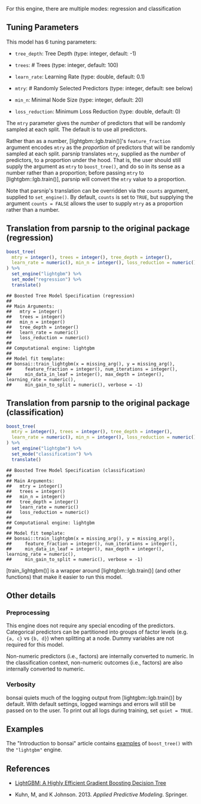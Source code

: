 


For this engine, there are multiple modes: regression and classification

## Tuning Parameters



This model has 6 tuning parameters:

- `tree_depth`: Tree Depth (type: integer, default: -1)

- `trees`: # Trees (type: integer, default: 100)

- `learn_rate`: Learning Rate (type: double, default: 0.1)

- `mtry`: # Randomly Selected Predictors (type: integer, default: see below)

- `min_n`: Minimal Node Size (type: integer, default: 20)

- `loss_reduction`: Minimum Loss Reduction (type: double, default: 0)

The `mtry` parameter gives the _number_ of predictors that will be randomly sampled at each split. The default is to use all predictors. 

Rather than as a number, [lightgbm::lgb.train()]'s `feature_fraction` argument encodes `mtry` as the _proportion_ of predictors that will be randomly sampled at each split. parsnip translates `mtry`, supplied as the _number_ of predictors, to a proportion under the hood. That is, the user should still supply the argument as `mtry` to `boost_tree()`, and do so in its sense as a number rather than a proportion; before passing `mtry` to [lightgbm::lgb.train()], parsnip will convert the `mtry` value to a proportion. 

Note that parsnip's translation can be overridden via the `counts` argument, supplied to `set_engine()`. By default, `counts` is set to `TRUE`, but supplying the argument `counts = FALSE` allows the user to supply `mtry` as a proportion rather than a number.

## Translation from parsnip to the original package (regression)




```r
boost_tree(
  mtry = integer(), trees = integer(), tree_depth = integer(), 
  learn_rate = numeric(), min_n = integer(), loss_reduction = numeric()
) %>%
  set_engine("lightgbm") %>%
  set_mode("regression") %>%
  translate()
```

```
## Boosted Tree Model Specification (regression)
## 
## Main Arguments:
##   mtry = integer()
##   trees = integer()
##   min_n = integer()
##   tree_depth = integer()
##   learn_rate = numeric()
##   loss_reduction = numeric()
## 
## Computational engine: lightgbm 
## 
## Model fit template:
## bonsai::train_lightgbm(x = missing_arg(), y = missing_arg(), 
##     feature_fraction = integer(), num_iterations = integer(), 
##     min_data_in_leaf = integer(), max_depth = integer(), learning_rate = numeric(), 
##     min_gain_to_split = numeric(), verbose = -1)
```

## Translation from parsnip to the original package (classification)




```r
boost_tree(
  mtry = integer(), trees = integer(), tree_depth = integer(), 
  learn_rate = numeric(), min_n = integer(), loss_reduction = numeric()
) %>% 
  set_engine("lightgbm") %>% 
  set_mode("classification") %>% 
  translate()
```

```
## Boosted Tree Model Specification (classification)
## 
## Main Arguments:
##   mtry = integer()
##   trees = integer()
##   min_n = integer()
##   tree_depth = integer()
##   learn_rate = numeric()
##   loss_reduction = numeric()
## 
## Computational engine: lightgbm 
## 
## Model fit template:
## bonsai::train_lightgbm(x = missing_arg(), y = missing_arg(), 
##     feature_fraction = integer(), num_iterations = integer(), 
##     min_data_in_leaf = integer(), max_depth = integer(), learning_rate = numeric(), 
##     min_gain_to_split = numeric(), verbose = -1)
```

[train_lightgbm()] is a wrapper around [lightgbm::lgb.train()] (and other functions) that make it easier to run this model. 

## Other details

### Preprocessing


This engine does not require any special encoding of the predictors. Categorical predictors can be partitioned into groups of factor levels (e.g. `{a, c}` vs `{b, d}`) when splitting at a node. Dummy variables are not required for this model. 

Non-numeric predictors (i.e., factors) are internally converted to numeric. In the classification context, non-numeric outcomes (i.e., factors) are also internally converted to numeric. 

### Verbosity

bonsai quiets much of the logging output from [lightgbm::lgb.train()] by default. With default settings, logged warnings and errors will still be passed on to the user. To print out all logs during training, set `quiet = TRUE`.

## Examples 

<!-- TODO: update url to bonsai pkgdown site -->
The "Introduction to bonsai" article contains [examples](https://github.com/tidymodels/bonsai) of `boost_tree()` with the `"lightgbm"` engine.

## References

 - [LightGBM: A Highly Efficient Gradient Boosting Decision Tree](https://papers.nips.cc/paper/2017/hash/6449f44a102fde848669bdd9eb6b76fa-Abstract.html)
 
- Kuhn, M, and K Johnson. 2013. _Applied Predictive Modeling_. Springer.
